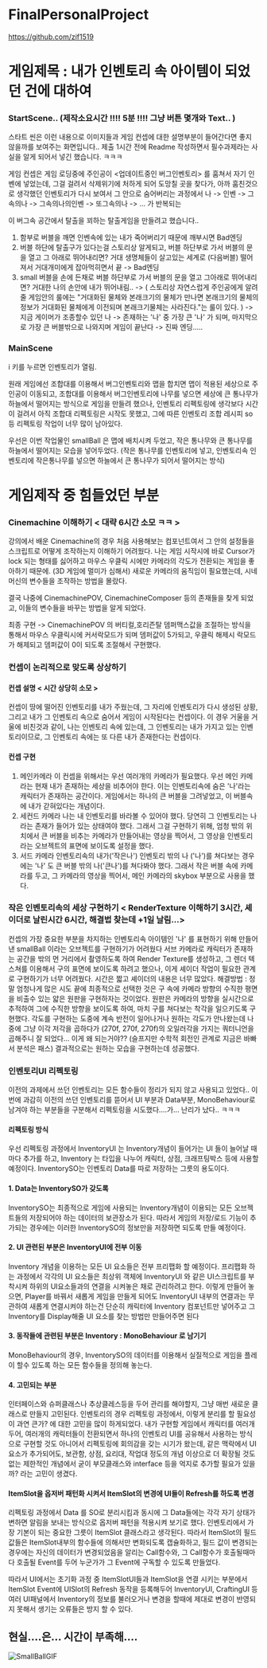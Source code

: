 # FinalPersonalProject
https://github.com/zif1519


# 게임제목 : 내가 인벤토리 속 아이템이 되었던 건에 대하여

### StartScene.. (제작소요시간   !!!!    5분   !!!!     그냥 버튼 몇개와 Text.. )
스타트 씬은 이런 내용으로 이미지들과 게임 컨셉에 대한 설명부분이 들어간다면 좋지 않을까를 보여주는 화면입니다..
제출 1시간 전에 Readme 작성하면서 필수과제라는 사실을 알게 되어서 넣긴 했습니다. ㅋㅋㅋ

게임 컨셉은
게임 로딩중에 주인공이 <업데이트중인 버그인벤토리> 를 훔쳐서 자기 인벤에 넣었는데, 그걸 걸려서 삭제위기에 처하게 되어
도망칠 곳을 찾다가, 아까 훔친것으로 생각했던 인벤토리가 다시 보여서 그 안으로 숨어버리는 과정에서   나 -> 인벤 -> 그속의나 -> 그속의나의인벤 -> 또그속의나 -> ...
가 반복되는 

이 버그속 공간에서 탈출을 꾀하는 탈출게임을 만들려고 했습니다..

1. 함부로 버블을 깨면 인벤속에 있는 내가 죽어버리기 때문에 깨부시면 Bad엔딩
2. 버블 하단에 탈출구가 있다는걸 스토리상 알게되고, 버블 하단부로 가서 버블의 문을 열고 그 아래로 뛰어내리면? 거대 생명체들이 살고있는 세계로 (다음버블) 떨어져서 거대개미에게 잡아먹히면서 끝 -> Bad엔딩
3. small 버블을 손에 든채로 버블 하단부로 가서 버블의 문을 열고 그아래로 뛰어내리면? 거대한 나의 손안에 내가 뛰어내림..
   -> ( 스토리상 자연스럽게 주인공에게 알려줄 게임안의 룰에는 "거대화된 물체와 본래크기의 물체가 만나면 본래크기의 물체의 정보가 거대화된 물체에게 이전되며 본래크기물체는 사라진다."는 룰이 있다. )
   -> 지금 게이머가 조종할수 있던 나 -> 존재하는 '나' 중 가장 큰 '나' 가 되며, 마지막으로 가장 큰 버블밖으로 나와지며 게임이 끝난다 -> 진짜 엔딩.....

### MainScene
i 키를 누르면 인벤토리가 열림.

원래 게임에선 조합대를 이용해서 버그인벤토리와 맵을 합치면 맵이 적용된 세상으로 주인공이 이동되고,
조합대를 이용해서 버그인벤토리에 나무를 넣으면 세상에 큰 통나무가 하늘에서 떨어지는 방식으로 게임을 만들려 했으나,
인벤토리 리펙토링에 생각보다 시간이 걸려서 아직 조합대 리펙토링은 시작도 못했고, 그에 따른 인벤토리 조합 레시피 so 등 리펙토링 작업이 너무 많이 남아있다.

우선은 이번 작업물인 smallBall 은 맵에 배치시켜 두었고, 작은 통나무와 큰 통나무를 하늘에서 떨어지는 모습을 넣어두었다. (작은 통나무를 인벤토리에 넣고, 인벤토리속 인벤토리에 작은통나무를 넣으면 
하늘에서 큰 통나무가 되어서 떨어지는 방식) 

   
# 게임제작 중 힘들었던 부분
### Cinemachine 이해하기 < 대략 6시간 소모 ㅋㅋ >
강의에서 배운 Cinemachine의 경우 처음 사용해보는 컴포넌트여서 그 안의 설정들을 스크립트로 어떻게 조작하는지 이해하기 어려웠다.
나는 게임 시작시에 바로 Cursor가 lock 되는 형태를 싫어하고 마우스 우클릭 시에만 카메라의 각도가 전환되는 게임을 좋아하기 때문에. (3D 게임에 멀미가 심해서)
새로운 카메라의 움직임이 필요했는데, 시네머신의 변수들을 조작하는 방법을 몰랐다.


결국 나중에 CinemachinePOV, CinemachineComposer 등의 존재들을 찾게 되었고, 이들의 변수들을 바꾸는 방법을 알게 되었다.

최종 구현 -> CinemachinePOV 의  버티컬,호리즌탈 뎀퍼맥스값을 조절하는 방식을 통해서 마우스 우클릭시에 커서락모드가 되며 뎀퍼값이 5가되고, 우클릭 해제시 락모드가 해제되고 뎀퍼값이 0이 되도록
조절해서 구현했다.

### 컨셉이 논리적으로 맞도록 상상하기
#### 컨셉 설명 < 시간 상당히 소모 >
컨셉이 땅에 떨어진 인벤토리를 내가 주웠는데, 그 자리에 인벤토리가 다시 생성된 상황, 그리고 내가 그 인벤토리 속으로 숨어서 게임이 시작된다는 컨셉이다.
이 경우 거울을 거울에 비친것과 같이, 나는 인벤토리 속에 있는데, 그 인벤토리는 내가 가지고 있는 인벤토리이므로, 그 인벤토리 속에는 또 다른 내가 존재한다는
컨셉이다.
#### 컨셉 구현
1. 메인카메라
이 컨셉을 위해서는 우선 여러개의 카메라가 필요했다. 우선 메인 카메라는 현재 내가 존재하는 세상을 비추어야 한다. 이는 인벤토리속에 숨은 '나'라는 캐릭터가 존재하는 공간이다.
게임에서는 하나의 큰 버블을 그려넣었고, 이 버블속에 내가 갇혀있다는 개념이다.
2. 세컨드 카메라
나는 내 인벤토리를 바라볼 수 있어야 했다. 당연히 그 인벤토리는 나라는 존재가 들어가 있는 상태여야 했다. 그래서 그걸 구현하기 위해, 엄청 밖의 위치에서 큰 버블을 비추는 카메라가
만들어내는 영상을 찍어서, 그 영상을 인벤토리라는 오브젝트의 표면에 보이도록 설정을 했다.
3. 서드 카메라
인벤토리속의 내가('작은나') 인벤토리 밖의 나 ('나')를 쳐다보는 경우에는 '나' 도 큰 버블 밖의 나('큰나')를 쳐다봐야 했다. 그래서 작은 버블 속에 카메라를 두고,
그 카메라의 영상을 찍어서, 메인 카메라의 skybox 부분으로 사용을 했다.
 

### 작은 인벤토리속의 세상 구현하기 < RenderTexture 이해하기 3시간, 셰이더로 날린시간 6시간, 해결법 찾는데 +1일 날림...>
컨셉의 가장 중요한 부분을 차지하는 인벤토리속 아이템인 '나' 를 표현하기 위해 만들어낸 smallBall 이라는 오브젝트를 구현하기가 어려웠다
서브 카메라로 캐릭터가 존재하는 공간을 밖의 먼 거리에서 촬영하도록 하여 Render Texture를 생성하고, 그 렌더 텍스쳐를 이용해서 구의 표면에
보이도록 하려고 했으나, 이게 셰이더 작업이 필요한 관계로 구현하기가 너무 어려웠다. 시간은 짧고 셰이더의 내용은 너무 많았다.
해결방법 : 정말 엄청나게 많은 시도 끝에 최종적으로 선택한 것은 구 속에 카메라 방향의 수직한 평면을 비출수 있는 얇은 원판을 구현하자는 것이었다.
원판은 카메라의 방향을 실시간으로 추적하여 그에 수직한 방향을 보이도록 하여, 마치 구를 쳐다보는 착각을 일으키도록 구현했다.
각도를 구현하는 도중에 계속 반전이 일어나거나 원하는 각도가 안나왔는데 나중에 그냥 이각 저각을 곱하다가 (270f, 270f, 270f)의 오일러각을
가지는 쿼터니언을 곱해주니 잘 되었다... 이게 왜 되는거야?? (슬프지만 수학적 회전인 관계로 지금은 바빠서 분석은 패스)
결과적으로는 원하는 모습을 구현하는데 성공했다.

### 인벤토리UI 리펙토링
이전의 과제에서 쓰던 인벤토리는 모든 함수들이 정리가 되지 않고 사용되고 있었다..
이번에 과감히 이전의 쓰던 인벤토리를 뜯어서 UI 부분과 Data부분, MonoBehaviour로 남겨야 하는 부분들을 구분해서 
리펙토링을 시도했다....가... 난리가 났다.. ㅋㅋㅋ

#### 리펙토링 방식
우선 리펙토링 과정에서 InventoryUI 는 Inventory개념이 들어가는 UI 들이 늘어날 때마다 추가를 하고, Inventory 는 타입을 나누어
캐릭터, 상점, 크래프팅박스 등에 사용할 예정이다. InventorySO는 인벤토리 Data를 따로 저장하는 그릇의 용도이다.

#### 1. Data는 InventorySO가 갖도록
InventorySO는 최종적으로 게임에 사용되는 Inventory개념이 이용되는 모든 오브젝트들의 저장되어야 하는 데이터의 보관장소가 된다.
따라서 게임의 저장/로드 기능이 추가되는 경우에는 이러한 InventorySO의 정보만을 저장하면 되도록 만들 예정이다.

#### 2. UI 관련된 부분은 InventoryUI에 전부 이동
Inventory 개념을 이용하는 모든 UI 요소들은 전부 프리팹화 할 예정이다.
프리팹화 하는 과정에서 각각의 UI 요소들은 최상위 객체에 InventoryUI 와 같은 UI스크립트를 부착시켜 하위의 UI요소들과의 연결을
시켜놓은 채로 관리하려고 한다. 이렇게 만들어 놓으면, Player를 바꿔서 새롭게 게임을 만들게 되어도 InventoryUI 내부의 연결과는 무관하여
새롭게 연결시켜야 하는건 단순히 캐릭터에 Inventory 컴포넌트만 넣어주고 그 Inventory를 Display해줄 UI 요소를 찾는 방법만 만들어주면 된다

#### 3. 동작들에 관련된 부분은 Inventory : MonoBehaviour 로 남기기
MonoBehaviour의 경우, InventorySO의 데이터를 이용해서 실질적으로 게임을 플레이 할수 있도록 하는 모든 함수들을 정의해 놓는다.

#### 4. 고민되는 부분
인터페이스와 슈퍼클래스나 추상클레스등을 두어 관리를 해야할지, 그냥 매번 새로운 클래스로 만들지 고민된다.
인벤토리의 경우 리펙토링 과정에서, 이렇게 분리를 할 필요성이 과연 큰가? 에 대한 고민을 많이 하게되었다. 내가 구현할 게임에서
캐릭터를 여러개 두어, 여러개의 캐릭터들이 전환되면서 하나의 인벤토리 UI를 공유해서 사용하는 방식으로 구현할 것도 아니어서
리펙토링에 회의감을 갖는 시기가 왔는데,
같은 맥락에서 UI요소가 추가되어도, 보관함, 상점, 요리대, 작업대 정도의 개념 이상으로 더 확장될 것도 없는 제한적인 개념에서
굳이 부모클래스와 interface 등을 억지로 추가할 필요가 있을까? 라는 고민이 생겼다.

#### ItemSlot을 옵저버 패턴화 시켜서 ItemSlot의 변경에 UI들이 Refresh를 하도록 변경
리펙토링 과정에서 Data 를 SO로 분리시킴과 동시에 그 Data들에는 각각 자기 상태가 변하면 알림을 보내는 방식으로 옵저버 패턴을
적용시켜 보기로 했다. 인벤토리에서 가장 기본이 되는 중요한 그릇이 ItemSlot 클래스라고 생각된다.
따라서 ItemSlot의 필드 값들은 ItemSlot내부의 함수들에 의해서만 변화되도록 캡슐화하고, 필드 값이 변경되는 경우에는
자신의 데이터가 변경되었음을 알리는 Call함수와, 그 Call함수가 호출될때마다 호출될 Event를 두어 누군가가 그 Event에
구독할 수 있도록 만들었다.

따라서 UI에서는 초기화 과정 중 ItemSlotUI들과 ItemSlot을 연결 시키는 부분에서 ItemSlot Event에 UISlot의 Refresh 동작을
등록해두어 InventoryUI, CraftingUI 등 여러 UI패널에서 Inventory의 정보를 불러오거나 변경을 할때에 제대로 변경이 반영되지
못해서 생기는 오류들은 방지 할 수 있다.

## 현실....은... 시간이 부족해....

![SmallBallGIF](https://github.com/Zif1519/FinalPersonalProject/assets/141081153/a1408da2-e59c-459d-9d06-e66651efdd31)
